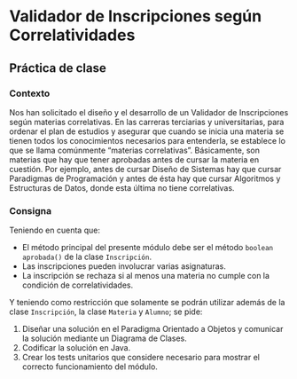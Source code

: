# Validador de Inscripciones según Correlatividades
## Práctica de clase
### Contexto

Nos han solicitado el diseño y el desarrollo de un Validador de Inscripciones según materias correlativas. En las carreras terciarias y universitarias, para ordenar el plan de estudios y asegurar que cuando se inicia una materia se tienen todos los conocimientos necesarios para entenderla, se establece lo que se llama comúnmente “materias correlativas”. Básicamente, son materias que hay que tener aprobadas antes de cursar la materia en cuestión. Por ejemplo, antes de cursar Diseño de Sistemas hay que cursar Paradigmas de Programación y antes de ésta hay que cursar Algoritmos y Estructuras de Datos, donde esta última no tiene correlativas.

### Consigna

Teniendo en cuenta que:

* El método principal del presente módulo debe ser el método `boolean aprobada()`  de la clase `Inscripción`.
* Las inscripciones pueden involucrar varias asignaturas.
* La inscripción se rechaza si al menos una materia no cumple con la condición de correlatividades.

Y teniendo como restricción que solamente se podrán utilizar además de la clase `Inscripción`, la clase `Materia` y `Alumno`; se pide:

1. Diseñar una solución en el Paradigma Orientado a Objetos y comunicar la solución mediante un Diagrama de Clases.
2. Codificar la solución en Java.
3. Crear los tests unitarios que considere necesario para mostrar el correcto funcionamiento del módulo.
